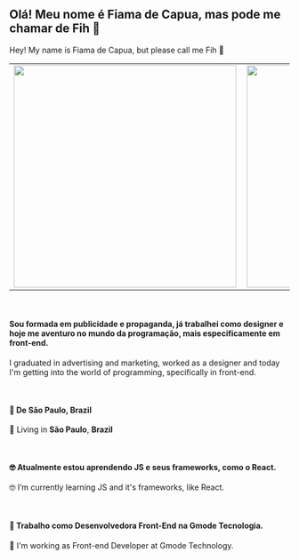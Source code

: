 <h2 align="left">
Olá! Meu nome é Fiama de Capua, mas pode me chamar de Fih 👋
</h2>
<p align="left"> Hey! My name is Fiama de Capua, but please call me Fih 👋 </p>

<table>
  <tr>
    <td><img width="400px" align="left" src="https://github-readme-stats.vercel.app/api/top-langs/?username=FihCapua&hide=html&layout=compact&theme=tokyonight" /></td>
    <td><img width="400px" align="left" src="https://github-readme-stats.vercel.app/api?username=FihCapua&theme=tokyonight" /></td>
  </tr>   
</table>
</center><br>

<h4 align="left">
  Sou formada em publicidade e propaganda, já trabalhei como designer e hoje me aventuro no mundo da programação, mais especificamente em front-end.
</h4>

<p align="left">
    I graduated in advertising and marketing, worked as a designer and today I'm getting into the world of programming, specifically in front-end.
</p><br>

<h4 align="left">
  📌 De <b>São Paulo</b>, <b>Brazil</b>  
</h4>

<p align="left">
    📌 Living in <b>São Paulo</b>, <b>Brazil</b>  
</p><br>

<h4 align="left">
  🤓 Atualmente estou aprendendo JS e seus frameworks, como o React.
</h4>

<p align="left"> 🤓 I’m currently learning JS and it's frameworks, like React. </p><br>

<h4 align="left">
  💼 Trabalho como Desenvolvedora Front-End na Gmode Tecnologia.
</h4>

<p align="left">💼 I'm working as Front-end Developer at Gmode Technology. </p>
